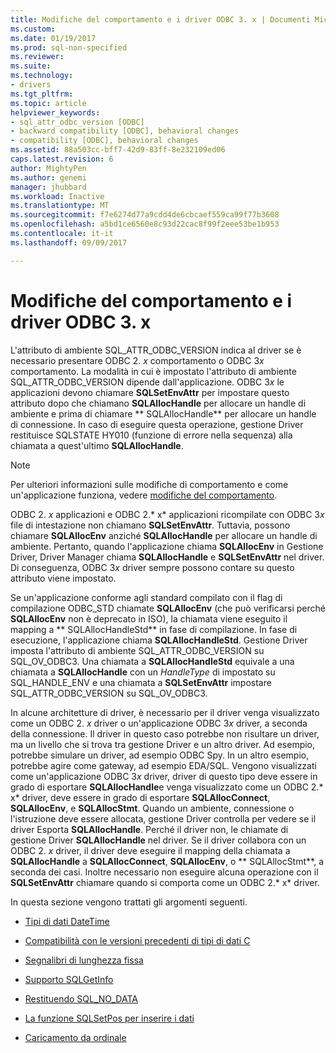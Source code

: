 ```yaml
---
title: Modifiche del comportamento e i driver ODBC 3. x | Documenti Microsoft
ms.custom: 
ms.date: 01/19/2017
ms.prod: sql-non-specified
ms.reviewer: 
ms.suite: 
ms.technology:
- drivers
ms.tgt_pltfrm: 
ms.topic: article
helpviewer_keywords:
- sql_attr_odbc_version [ODBC]
- backward compatibility [ODBC], behavioral changes
- compatibility [ODBC], behavioral changes
ms.assetid: 88a503cc-bff7-42d9-83ff-8e232109ed06
caps.latest.revision: 6
author: MightyPen
ms.author: genemi
manager: jhubbard
ms.workload: Inactive
ms.translationtype: MT
ms.sourcegitcommit: f7e6274d77a9cdd4de6cbcaef559ca99f77b3608
ms.openlocfilehash: a5bd1ce6560e8c93d22cac8f99f2eee53be1b953
ms.contentlocale: it-it
ms.lasthandoff: 09/09/2017

---
```

# <a name="behavioral-changes-and-odbc-3x-drivers"></a>Modifiche del comportamento e i driver ODBC 3. x
L'attributo di ambiente SQL_ATTR_ODBC_VERSION indica al driver se è necessario presentare ODBC 2. *x* comportamento o ODBC 3*x* comportamento. La modalità in cui è impostato l'attributo di ambiente SQL_ATTR_ODBC_VERSION dipende dall'applicazione. ODBC 3*x* le applicazioni devono chiamare **SQLSetEnvAttr** per impostare questo attributo dopo che chiamano **SQLAllocHandle** per allocare un handle di ambiente e prima di chiamare ** SQLAllocHandle** per allocare un handle di connessione. In caso di eseguire questa operazione, gestione Driver restituisce SQLSTATE HY010 (funzione di errore nella sequenza) alla chiamata a quest'ultimo **SQLAllocHandle**.  
  
> [!NOTE]  
>  Per ulteriori informazioni sulle modifiche di comportamento e come un'applicazione funziona, vedere [modifiche del comportamento](../../../odbc/reference/develop-app/behavioral-changes.md).  
  
 ODBC 2. *x* applicazioni e ODBC 2.* x* applicazioni ricompilate con ODBC 3*x* file di intestazione non chiamano **SQLSetEnvAttr**. Tuttavia, possono chiamare **SQLAllocEnv** anziché **SQLAllocHandle** per allocare un handle di ambiente. Pertanto, quando l'applicazione chiama **SQLAllocEnv** in Gestione Driver, Driver Manager chiama **SQLAllocHandle** e **SQLSetEnvAttr** nel driver. Di conseguenza, ODBC 3*x* driver sempre possono contare su questo attributo viene impostato.  
  
 Se un'applicazione conforme agli standard compilato con il flag di compilazione ODBC_STD chiamate **SQLAllocEnv** (che può verificarsi perché **SQLAllocEnv** non è deprecato in ISO), la chiamata viene eseguito il mapping a ** SQLAllocHandleStd** in fase di compilazione. In fase di esecuzione, l'applicazione chiama **SQLAllocHandleStd**. Gestione Driver imposta l'attributo di ambiente SQL_ATTR_ODBC_VERSION su SQL_OV_ODBC3. Una chiamata a **SQLAllocHandleStd** equivale a una chiamata a **SQLAllocHandle** con un *HandleType* di impostato su SQL_HANDLE_ENV e una chiamata a **SQLSetEnvAttr** impostare SQL_ATTR_ODBC_VERSION su SQL_OV_ODBC3.  
  
 In alcune architetture di driver, è necessario per il driver venga visualizzato come un ODBC 2. *x* driver o un'applicazione ODBC 3*x* driver, a seconda della connessione. Il driver in questo caso potrebbe non risultare un driver, ma un livello che si trova tra gestione Driver e un altro driver. Ad esempio, potrebbe simulare un driver, ad esempio ODBC Spy. In un altro esempio, potrebbe agire come gateway, ad esempio EDA/SQL. Vengono visualizzati come un'applicazione ODBC 3*x* driver, driver di questo tipo deve essere in grado di esportare **SQLAllocHandle**e venga visualizzato come un ODBC 2.* x* driver, deve essere in grado di esportare **SQLAllocConnect**, **SQLAllocEnv**, e **SQLAllocStmt**. Quando un ambiente, connessione o l'istruzione deve essere allocata, gestione Driver controlla per vedere se il driver Esporta **SQLAllocHandle**. Perché il driver non, le chiamate di gestione Driver **SQLAllocHandle** nel driver. Se il driver collabora con un ODBC 2. *x* driver, il driver deve eseguire il mapping della chiamata a **SQLAllocHandle** a **SQLAllocConnect**, **SQLAllocEnv**, o ** SQLAllocStmt**, a seconda dei casi. Inoltre necessario non eseguire alcuna operazione con il **SQLSetEnvAttr** chiamare quando si comporta come un ODBC 2.* x* driver.  
  
 In questa sezione vengono trattati gli argomenti seguenti.  
  
-   [Tipi di dati DateTime](../../../odbc/reference/appendixes/datetime-data-types.md)  
  
-   [Compatibilità con le versioni precedenti di tipi di dati C](../../../odbc/reference/appendixes/backward-compatibility-of-c-data-types.md)  
  
-   [Segnalibri di lunghezza fissa](../../../odbc/reference/appendixes/fixed-length-bookmarks.md)  
  
-   [Supporto SQLGetInfo](../../../odbc/reference/appendixes/sqlgetinfo-support.md)  
  
-   [Restituendo SQL_NO_DATA](../../../odbc/reference/appendixes/returning-sql-no-data.md)  
  
-   [La funzione SQLSetPos per inserire i dati](../../../odbc/reference/appendixes/calling-sqlsetpos-to-insert-data.md)  
  
-   [Caricamento da ordinale](../../../odbc/reference/appendixes/loading-by-ordinal.md)

